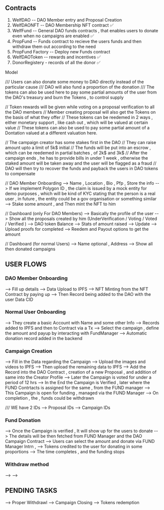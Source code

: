 ## Contracts

1. WelfDAO -- DAO Member entry and Proposal Creation
2. WelfDAONFT -- DAO Membership NFT contract ✅
3. WelfFund -- General DAO funds contracts , that enables users to donate even when no campaigns are enabled ✅
4. PropFund -- Funds contract to recieve the users funds and then withdraw them out according to the need
5. PropFund Factory -- Deploy new Funds contract
6. WelfDAOToken -- rewards and incentives ✅
7. DonorRegistery - records of all the donor ✅

Model

/// Users can also donate some money to DAO directly instead of the particular cause
/// DAO will also fund a proportion of the donation
/// The tokens can also be used here to pay some partial amounts of the user from the DAO's treasury and burn the Tokens , to control supply

// Token rewards will be given while voting on a proposal verification to all the DAO members
// Member creating proposal will also get the Tokens on the basis of what they offer
// These tokens can be reedemed in 2 ways , either monetary support , like cash out , which will be valued at certain value
// These tokens can also be used to pay some partial amount of a Dontation valued at a different valuation here.

// The campaign creator has some stakes first in the DAO
// They can raise amount upto a limit of 5k$ initial
// The funds will be put into an escrow , which can be reedemed in partial batches , of 2k$ and 3k$
// After the campaign ends , he has to provide bills in under 1 week , otherwise the staked amount will be taken away and the user will be flagged as a fraud
// DAO will then try to recover the funds and payback the users in DAO tokens to compensate

// DAO Member Onboarding
--> Name , Location , Bio , Pfp , Store the info
--> If we implement Polygon ID , the claim is issued by a mock entity for demo purposes , which will be kind of KYC stating that the person is a real user , in future , the entity could be a gov organisation or something similar
--> Stake some amount , and Then mint the NFT to him

// Dashboard (only For DAO Members)
--> Basically the profile of the user
--> Show all the proposals created by him (UnderVerification / Voting / Voted / Verified )
--> DAO token Balance
--> Stats of amount raised
--> Update
--> Upload proofs for completed
--> Reedem and Payout options to get the amount

// Dashboard (for normal Users)
--> Name optional , Address
--> Show all then donated campaigns

## USER FLOWS

### DAO Member Onboarding

--> Fill up details
--> Data Upload to IPFS
--> NFT Minting from the NFT Contract by paying up
--> Then Record being added to the DAO with the user Data CID

### Normal User Onboarding

--> They create a basic Account with Name and some other Info
--> Records added to IPFS and then to Contract via a Tx
--> Select the campaign , define the amount and payup by interacting with FundManager
--> Automatic donation record added in the backend

### Campaign Creation

--> Fill in the Data regarding the Campaign
--> Upload the images and videos to IPFS
--> Then upload the remaining data to IPFS
--> Add the Record into the DAO Contract , creation of a new Proposal , and addition of same into the Creator Profile
--> Later the Campaign is voted for under a period of 12 hrs
--> In the End the Campaign is Verified , later where the FUND Contrtacts is assigned for the same , from the FUND manager
--> This Campaign is open for funding , managed via the FUND Manager
--> On completion , the , funds could be withdrawn

/// WE have 2 IDs
--> Proposal IDs
--> Campaign IDs

### Fund Donation

--> Once the Campaign is verified , It will show up for the users to donate
--> The details will be then fetched from FUND Manager and the DAO Campaign Contract
--> Users can select the amount and donate via FUND Manager Intrn ,
--> Tokens credited to the user for donating in some proportions
--> The time completes , and the funding stops

### Withdraw method

-->
-->

## PENDING TASKS

--> Proper Withdrawl
--> Campaign Closing
--> Tokens redemption
